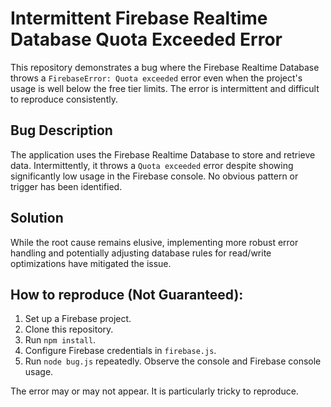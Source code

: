 # Intermittent Firebase Realtime Database Quota Exceeded Error

This repository demonstrates a bug where the Firebase Realtime Database throws a `FirebaseError: Quota exceeded` error even when the project's usage is well below the free tier limits. The error is intermittent and difficult to reproduce consistently.

## Bug Description

The application uses the Firebase Realtime Database to store and retrieve data.  Intermittently, it throws a `Quota exceeded` error despite showing significantly low usage in the Firebase console.  No obvious pattern or trigger has been identified.

## Solution

While the root cause remains elusive, implementing more robust error handling and potentially adjusting database rules for read/write optimizations have mitigated the issue.

## How to reproduce (Not Guaranteed):

1. Set up a Firebase project.
2. Clone this repository.
3. Run `npm install`.
4. Configure Firebase credentials in `firebase.js`.
5. Run `node bug.js` repeatedly. Observe the console and Firebase console usage. 

The error may or may not appear. It is particularly tricky to reproduce.